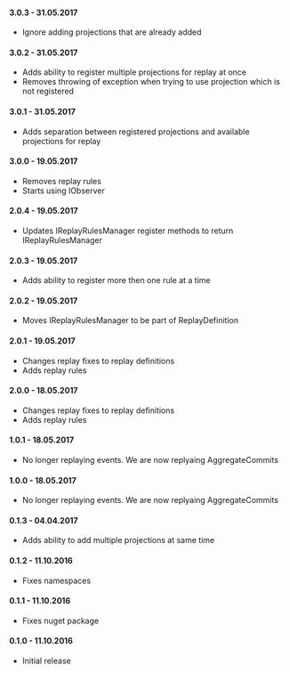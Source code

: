 #### 3.0.3 - 31.05.2017
* Ignore adding projections that are already added

#### 3.0.2 - 31.05.2017
* Adds ability to register multiple projections for replay at once
* Removes throwing of exception when trying to use projection which is not registered

#### 3.0.1 - 31.05.2017
* Adds separation between registered projections and available projections for replay

#### 3.0.0 - 19.05.2017
* Removes replay rules
* Starts using IObserver

#### 2.0.4 - 19.05.2017
* Updates IReplayRulesManager register methods to return IReplayRulesManager

#### 2.0.3 - 19.05.2017
* Adds ability to register more then one rule at a time

#### 2.0.2 - 19.05.2017
* Moves IReplayRulesManager to be part of ReplayDefinition

#### 2.0.1 - 19.05.2017
* Changes replay fixes to replay definitions
* Adds replay rules

#### 2.0.0 - 18.05.2017
* Changes replay fixes to replay definitions
* Adds replay rules

#### 1.0.1 - 18.05.2017
* No longer replaying events. We are now replyaing AggregateCommits

#### 1.0.0 - 18.05.2017
* No longer replaying events. We are now replyaing AggregateCommits

#### 0.1.3 - 04.04.2017
* Adds ability to add multiple projections at same time

#### 0.1.2 - 11.10.2016
* Fixes namespaces

#### 0.1.1 - 11.10.2016
* Fixes nuget package

#### 0.1.0 - 11.10.2016
* Initial release
